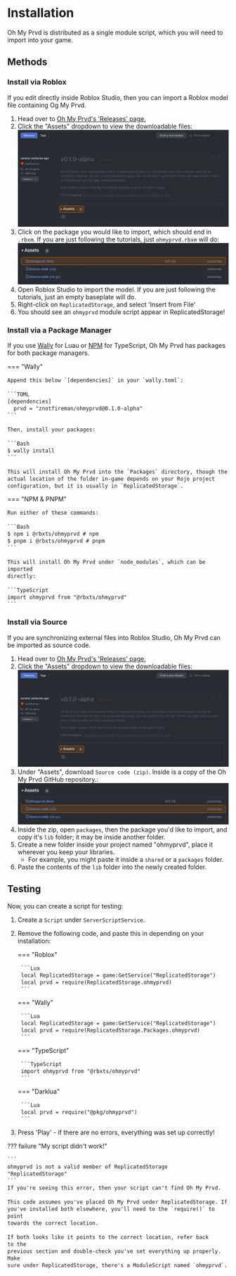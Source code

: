 # Installation

Oh My Prvd is distributed as a single module script, which you will need to
import into your game.

## Methods

### Install via Roblox

If you edit directly inside Roblox Studio, then you can import a Roblox model
file containing Og My Prvd.

1. Head over to [Oh My Prvd's 'Releases' page.](https://github.com/team-fireworks/ohmyprvd/releases)
2. Click the "Assets" dropdown to view the downloadable files:
   ![Releases](../assets/static/github-releases.png)
3. Click on the package you would like to import, which should end in `.rbxm`.
  If you are just following the tutorials, just `ohmyprvd.rbxm` will do:
   ![Releases](../assets/static/github-releases-rbxm.png)
4. Open Roblox Studio to import the model. If you are just following the
  tutorials, just an empty baseplate will do.
5. Right-click on `ReplicatedStorage`, and select 'Insert from File'
6. You should see an `ohmyprvd` module script appear in ReplicatedStorage!

### Install via a Package Manager

If you use [Wally](https://wally.run/) for Luau or [NPM](https://www.npmjs.com/)
for TypeScript, Oh My Prvd has packages for both package managers.

=== "Wally"

    Append this below `[dependencies]` in your `wally.toml`:

    ```TOML
    [dependencies]
      prvd = "znotfireman/ohmyprvd@0.1.0-alpha"
    ```

    Then, install your packages:

    ```Bash
    $ wally install
    ```

    This will install Oh My Prvd into the `Packages` directory, though the
    actual location of the folder in-game depends on your Rojo project
    configuration, but it is usually in `ReplicatedStorage`.

=== "NPM & PNPM"

    Run either of these commands:

    ```Bash
    $ npm i @rbxts/ohmyprvd # npm
    $ pnpm i @rbxts/ohmyprvd # pnpm
    ```

    This will install Oh My Prvd under `node_modules`, which can be imported
    directly:

    ```TypeScript
    import ohmyprvd from "@rbxts/ohmyprvd"
    ```

### Install via Source

If you are synchronizing external files into Roblox Studio, Oh My Prvd can be
imported as source code.

1. Head over to [Oh My Prvd's 'Releases' page.](https://github.com/team-fireworks/ohmyprvd/releases)
2. Click the "Assets" dropdown to view the downloadable files:
   ![Releases](../assets/static/github-releases.png)
3. Under "Assets", download `Source code (zip)`. Inside is a copy of the Oh My
  Prvd GitHub repository.:
   ![Releases](../assets/static/github-releases-src.png)
4. Inside the zip, open `packages`, then the package you'd like to import,
  and copy it's `lib` folder; it may be inside another folder.
5. Create a new folder inside your project named "ohmyprvd", place it wherever
  you keep your libraries.
   - For example, you might paste it inside a `shared` or a `packages` folder.
6. Paste the contents of the `lib` folder into the newly created folder.

## Testing

Now, you can create a script for testing:

1. Create a `Script` under `ServerScriptService`.
2. Remove the following code, and paste this in depending on your installation:

    === "Roblox"

        ```Lua
        local ReplicatedStorage = game:GetService("ReplicatedStorage")
        local prvd = require(ReplicatedStorage.ohmyprvd)
        ```

    === "Wally"

        ```Lua
        local ReplicatedStorage = game:GetService("ReplicatedStorage")
        local prvd = require(ReplicatedStorage.Packages.ohmyprvd)
        ```

    === "TypeScript"

        ```TypeScript
        import ohmyprvd from "@rbxts/ohmyprvd"
        ```

    === "Darklua"

        ```Lua
        local prvd = require("@pkg/ohmyprvd")
        ```

3. Press 'Play' - if there are no errors, everything was set up correctly!

??? failure "My script didn't work!"

    ```
    ohmyprvd is not a valid member of ReplicatedStorage "ReplicatedStorage"
    ```
    If you're seeing this error, then your script can't find Oh My Prvd.

    This code assumes you've placed Oh My Prvd under ReplicatedStorage. If
    you've installed both elsewhere, you'll need to the `require()` to point
    towards the correct location.

    If both looks like it points to the correct location, refer back to the
    previous section and double-check you've set everything up properly. Make
    sure under ReplicatedStorage, there's a ModuleScript named `ohmyprvd`.
